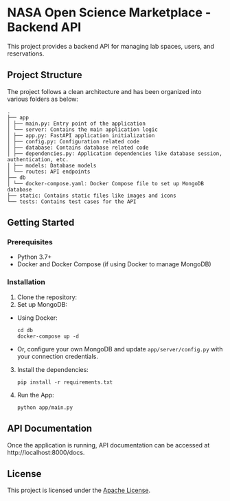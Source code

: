 # NASA Open Science Marketplace - Backend API

This project provides a backend API for managing lab spaces, users, and reservations.

## Project Structure

The project follows a clean architecture and has been organized into various folders as below:

```
.
├── app
│ ├── main.py: Entry point of the application
│ └── server: Contains the main application logic
│ ├── app.py: FastAPI application initialization
│ ├── config.py: Configuration related code
│ ├── database: Contains database related code
│ ├── dependencies.py: Application dependencies like database session, authentication, etc.
│ ├── models: Database models
│ └── routes: API endpoints
├── db
│ └── docker-compose.yaml: Docker Compose file to set up MongoDB database
├── static: Contains static files like images and icons
└── tests: Contains test cases for the API
```


## Getting Started

### Prerequisites

- Python 3.7+
- Docker and Docker Compose (if using Docker to manage MongoDB)

### Installation

1. Clone the repository:
2. Set up MongoDB:
  - Using Docker:
    ```shell
    cd db
    docker-compose up -d
    ```
  - Or, configure your own MongoDB and update `app/server/config.py` with your connection credentials.
3. Install the dependencies:
    ```shell
    pip install -r requirements.txt
    ```
4. Run the App:
    ```shell
    python app/main.py
    ```

## API Documentation

Once the application is running, API documentation can be accessed at http://localhost:8000/docs.

## License

This project is licensed under the [Apache License](LICENSE).
